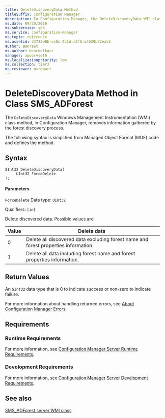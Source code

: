 ```yaml
---
title: DeleteDiscoveryData Method
titleSuffix: Configuration Manager
description: In Configuration Manager, the DeleteDiscoveryData WMI class method removes information gathered by the forest discovery process.
ms.date: 09/20/2016
ms.subservice: sdk
ms.service: configuration-manager
ms.topic: reference
ms.assetid: 33723e8b-cc0c-4b1d-a2f5-a4629b32eab3
author: Banreet
ms.author: banreetkaur
manager: apoorvseth
ms.localizationpriority: low
ms.collection: tier3
ms.reviewer: mstewart
---
```

# DeleteDiscoveryData Method in Class SMS_ADForest
The `DeleteDiscoveryData` Windows Management Instrumentation (WMI) class method, in Configuration Manager, removes information gathered by the forest discovery process.

 The following syntax is simplified from Managed Object Format (MOF) code and defines the method.

## Syntax

```
SInt32 DeleteDiscoveryData(
     UInt32 ForceDelete
);
```

#### Parameters
 `ForceDelete`
 Data type: `UInt32`

 Qualifiers: `[in]`

 Delete discovered data. Possible values are:

|Value|Delete data|
|-|-|
|0|Delete all discovered data excluding forest name and forest properties information.|
|1|Delete all data including forest name and forest properties information.|

## Return Values
 An  `SInt32` data type that is 0 to indicate success or non-zero to indicate failure.

 For more information about handling returned errors, see [About Configuration Manager Errors](../../../../../develop/core/understand/about-configuration-manager-errors.md).

## Requirements

### Runtime Requirements
 For more information, see [Configuration Manager Server Runtime Requirements](../../../../../develop/core/reqs/server-runtime-requirements.md).

### Development Requirements
 For more information, see [Configuration Manager Server Development Requirements](../../../../../develop/core/reqs/server-development-requirements.md).

## See also

[SMS_ADForest server WMI class](sms_adforest-server-wmi-class.md)
